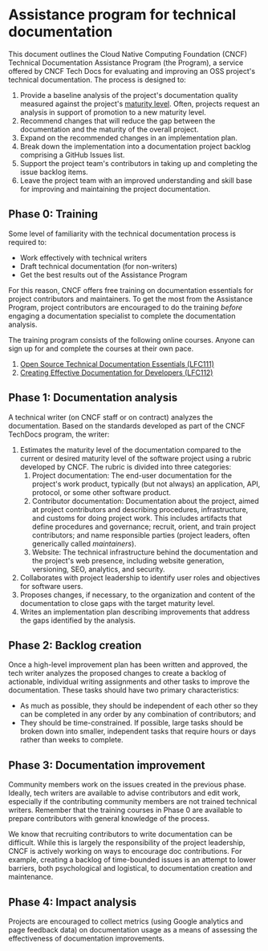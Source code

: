 # Assistance program for technical documentation

This document outlines the Cloud Native Computing Foundation (CNCF) Technical Documentation Assistance Program (the Program), a service offered by CNCF Tech Docs for evaluating and improving an OSS project's technical documentation. The process is designed to:

1. Provide a baseline analysis of the project's documentation quality measured against the project's [maturity level](docs/criteria.md). Often, projects request an analysis in support of promotion to a new maturity level.
1. Recommend changes that will reduce the gap between the documentation and the maturity of the overall project.
1. Expand on the recommended changes in an implementation plan.
1. Break down the implementation into a documentation project backlog comprising a GitHub Issues list.
1. Support the project team's contributors in taking up and completing the issue backlog items.
1. Leave the project team with an improved understanding and skill base for improving and maintaining the project documentation.

## Phase 0: Training

Some level of familiarity with the technical documentation process is required to:

- Work effectively with technical writers
- Draft technical documentation (for non-writers)
- Get the best results out of the Assistance Program

For this reason, CNCF offers free training on documentation essentials for project contributors and maintainers. To get the most from the Assistance Program, project contributors are encouraged to do the training *before* engaging a documentation specialist to complete the documentation analysis.

The training program consists of the following online courses. Anyone can sign up for and complete the courses at their own pace.

1. [Open Source Technical Documentation Essentials (LFC111)](https://training.linuxfoundation.org/training/open-source-technical-documentation-essentials-lfc111/)
1. [Creating Effective Documentation for Developers (LFC112)](https://training.linuxfoundation.org/training/creating-effective-documentation-for-developers-lfc112/)

## Phase 1: Documentation analysis

A technical writer (on CNCF staff or on contract) analyzes the documentation. Based on the standards developed as part of the CNCF TechDocs program, the writer:

1. Estimates the maturity level of the documentation compared to the current or desired maturity level of the software project using a rubric developed by CNCF. The rubric is divided into three categories:
    1. Project documentation: The end-user documentation for the project's work product, typically (but not always) an application, API, protocol, or some other software product.
    1. Contributor documentation: Documentation about the project, aimed at project contributors and describing procedures, infrastructure, and customs for doing project work. This includes artifacts that define procedures and governance; recruit, orient, and train project contributors; and name responsible parties (project leaders, often generically called *maintainers*).
    1. Website: The technical infrastructure behind the documentation and the project's web presence, including website generation, versioning, SEO, analytics, and security.
1. Collaborates with project leadership to identify user roles and objectives for software users. 
1. Proposes changes, if necessary, to the organization and content of the documentation to close gaps with the target maturity level.
1. Writes an implementation plan describing improvements that address the gaps identified by the analysis.

## Phase 2: Backlog creation

Once a high-level improvement plan has been written and approved, the tech writer analyzes the proposed changes to create a backlog of actionable, individual writing assignments and other tasks to improve the documentation. These tasks should have two primary characteristics:
- As much as possible, they should be independent of each other so they can be completed in any order by any combination of contributors; and
- They should be time-constrained. If possible, large tasks should be broken down into smaller, independent tasks that require hours or days rather than weeks to complete.

## Phase 3: Documentation improvement

Community members work on the issues created in the previous phase. Ideally, tech writers are available to advise contributors and edit work, especially if the contributing community members are not trained technical writers. Remember that the training courses in Phase 0 are available to prepare contributors with general knowledge of the process.

We know that recruiting contributors to write documentation can be difficult. While this is largely the responsibility of the project leadership, CNCF is actively working on ways to encourage doc contributions. For example, creating a backlog of time-bounded issues is an attempt to lower barriers, both psychological and logistical, to documentation creation and maintenance. 

## Phase 4: Impact analysis

Projects are encouraged to collect metrics (using Google analytics and page feedback data) on documentation usage as a means of assessing the effectiveness of documentation improvements.

